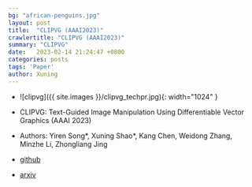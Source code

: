 ```yaml
---
bg: "african-penguins.jpg"
layout: post
title:  "CLIPVG (AAAI2023)"
crawlertitle: "CLIPVG (AAAI2023)"
summary: "CLIPVG"
date:   2023-02-14 21:24:47 +0800
categories: posts
tags: 'Paper'
author: Xuning
---
```


- ![clipvg]({{ site.images }}/clipvg_techpr.jpg){: width="1024" }

- CLIPVG: Text-Guided Image Manipulation Using Differentiable Vector Graphics (AAAI 2023)

- Authors: Yiren Song*, Xuning Shao*, Kang Chen, Weidong Zhang, Minzhe Li, Zhongliang Jing

- [github](https://github.com/NetEase-GameAI/clipvg)

- [arxiv](https://arxiv.org/abs/2212.02122)


